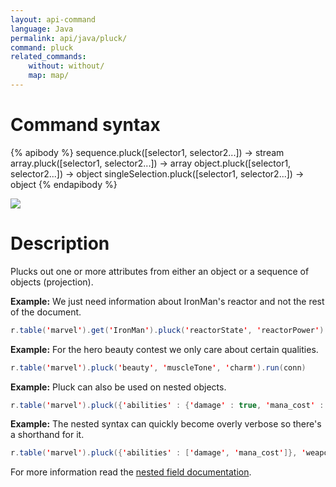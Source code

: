 ```yaml
---
layout: api-command
language: Java
permalink: api/java/pluck/
command: pluck
related_commands:
    without: without/
    map: map/
---
```


# Command syntax #

{% apibody %}
sequence.pluck([selector1, selector2...]) &rarr; stream
array.pluck([selector1, selector2...]) &rarr; array
object.pluck([selector1, selector2...]) &rarr; object
singleSelection.pluck([selector1, selector2...]) &rarr; object
{% endapibody %}

<img src="/assets/images/docs/api_illustrations/pluck.png" class="api_command_illustration" />

# Description #

Plucks out one or more attributes from either an object or a sequence of objects
(projection).

__Example:__ We just need information about IronMan's reactor and not the rest of the
document.

```java
r.table('marvel').get('IronMan').pluck('reactorState', 'reactorPower').run(conn)
```


__Example:__ For the hero beauty contest we only care about certain qualities.

```java
r.table('marvel').pluck('beauty', 'muscleTone', 'charm').run(conn)
```


__Example:__ Pluck can also be used on nested objects.

```java
r.table('marvel').pluck({'abilities' : {'damage' : true, 'mana_cost' : true}, 'weapons' : true}).run(conn)
```


__Example:__ The nested syntax can quickly become overly verbose so there's a shorthand for it.

```java
r.table('marvel').pluck({'abilities' : ['damage', 'mana_cost']}, 'weapons').run(conn)
```

For more information read the [nested field documentation](/docs/nested-fields/).
